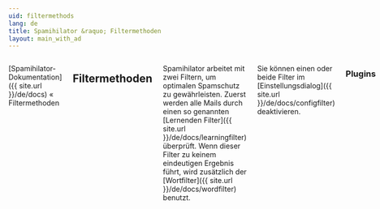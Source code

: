 ```yaml
---
uid: filtermethods
lang: de
title: Spamihilator &raquo; Filtermethoden
layout: main_with_ad
---
```


<div class="row">
<div class="twelve columns" markdown="1">

[Spamihilator-Dokumentation]({{ site.url }}/de/docs) &laquo; Filtermethoden

## Filtermethoden

Spamihilator arbeitet mit zwei Filtern, um optimalen Spamschutz zu gewährleisten. Zuerst werden alle Mails durch einen so genannten [Lernenden Filter]({{ site.url }}/de/docs/learningfilter) überprüft. Wenn dieser Filter zu keinem eindeutigen Ergebnis führt, wird zusätzlich der [Wortfilter]({{ site.url }}/de/docs/wordfilter) benutzt.

Sie können einen oder beide Filter im [Einstellungsdialog]({{ site.url }}/de/docs/configfilter) deaktivieren.

### Plugins

Außerdem unterstützt Spamihilator Plugin-Filter. Das sind zusätzliche Dateien, die in den Filterungsprozess eingebunden werden können. Die aktuelle Version beinhaltet bereits fünf Plugins: Den [Image-Filter]({{ site.url }}/de/docs/imagefilter), den [Attachment-Filter]({{ site.url }}/de/docs/attachmentfilter), den [DCC-Filter]({{ site.url }}/de/docs/dccfilter), den [Link-Filter]({{ site.url }}/de/docs/linkfilter) und das [Newsletter-Plugin]({{ site.url }}/de/docs/newsletterplugin).

Sie können sich weitere Plugins von der [Spamihilator Homepage]({{ site.url }}/de/plugins) herunterladen.

</div>
</div>
